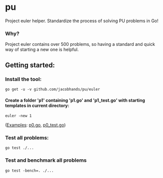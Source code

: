 # pu
Project euler helper. Standardize the process of solving PU problems in Go!

### Why?

Project euler contains over 500 problems, so having a standard and quick way of starting a new one is helpful.

## Getting started:

### Install the tool:

`go get -u -v github.com/jacobhands/pu/euler`

#### Create a folder 'p1' containing 'p1.go' and 'p1_test.go' with starting templates in current directory:

`euler -new 1`

([Examples](/example/p0): [p0.go](/example/p0/p0.go), [p0_test.go](/example/p0/p0_test.go))

### Test all problems:

`go test ./...`

### Test and benchmark all problems

`go test -bench=. ./...`